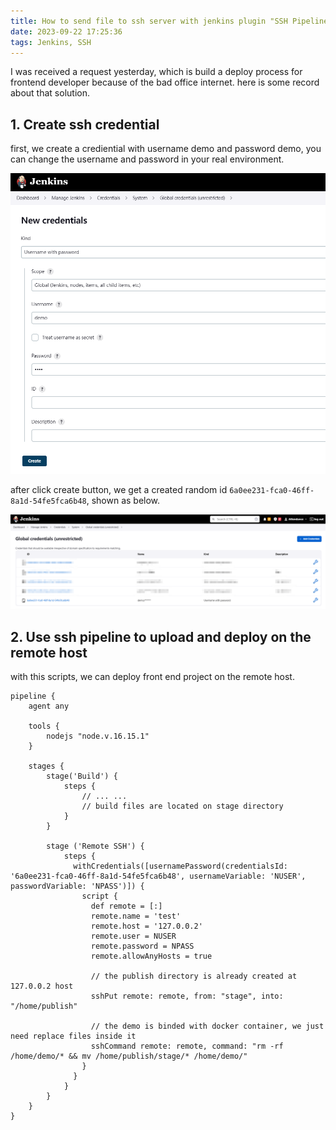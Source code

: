 ```yaml
---
title: How to send file to ssh server with jenkins plugin "SSH Pipeline Steps"
date: 2023-09-22 17:25:36
tags: Jenkins, SSH
---
```


I was received a request yesterday, which is build a deploy process for frontend developer because of the bad office internet. here is some record about that solution.

## 1. Create ssh credential

first, we create a crediential with username demo and password demo, you can change the username and password in your real environment.

![create credential](../../../../images/2023/09/22/jenkins-ssh-create-credential.png)

after click create button, we get a created random id `6a0ee231-fca0-46ff-8a1d-54fe5fca6b48`, shown as below. 

![credential created](../../../../images/2023/09/22/jenkins-ssh-credential-created.png)

## 2. Use ssh pipeline to upload and deploy on the remote host

with this scripts, we can deploy front end project on the remote host.

```pipeline
pipeline {
    agent any

    tools {
        nodejs "node.v.16.15.1"
    }

    stages {
        stage('Build') {
            steps {
                // ... ...
                // build files are located on stage directory
            }
        }
        
        stage ('Remote SSH') {
            steps {
              withCredentials([usernamePassword(credentialsId: '6a0ee231-fca0-46ff-8a1d-54fe5fca6b48', usernameVariable: 'NUSER', passwordVariable: 'NPASS')]) {
                script {
                  def remote = [:]
                  remote.name = 'test'
                  remote.host = '127.0.0.2'
                  remote.user = NUSER
                  remote.password = NPASS
                  remote.allowAnyHosts = true

                  // the publish directory is already created at 127.0.0.2 host
                  sshPut remote: remote, from: "stage", into: "/home/publish"

                  // the demo is binded with docker container, we just need replace files inside it
                  sshCommand remote: remote, command: "rm -rf /home/demo/* && mv /home/publish/stage/* /home/demo/"
                }
              }
            }
        }
    }
}
```